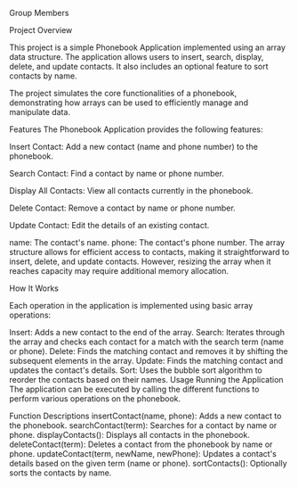 Group Members




Project Overview

This project is a simple Phonebook Application implemented using an array data structure. The application allows users to insert, search, display, delete, and update contacts. It also includes an optional feature to sort contacts by name.

The project simulates the core functionalities of a phonebook, demonstrating how arrays can be used to efficiently manage and manipulate data.

Features
The Phonebook Application provides the following features:

Insert Contact: Add a new contact (name and phone number) to the phonebook.

Search Contact: Find a contact by name or phone number.

Display All Contacts: View all contacts currently in the phonebook.

Delete Contact: Remove a contact by name or phone number.

Update Contact: Edit the details of an existing contact.


name: The contact's name.
phone: The contact's phone number.
The array structure allows for efficient access to contacts, making it straightforward to insert, delete, and update contacts. However, resizing the array when it reaches capacity may require additional memory allocation.

How It Works

Each operation in the application is implemented using basic array operations:

Insert: Adds a new contact to the end of the array.
Search: Iterates through the array and checks each contact for a match with the search term (name or phone).
Delete: Finds the matching contact and removes it by shifting the subsequent elements in the array.
Update: Finds the matching contact and updates the contact's details.
Sort: Uses the bubble sort algorithm to reorder the contacts based on their names.
Usage
Running the Application
The application can be executed by calling the different functions to perform various operations on the phonebook.

Function Descriptions
insertContact(name, phone): Adds a new contact to the phonebook.
searchContact(term): Searches for a contact by name or phone.
displayContacts(): Displays all contacts in the phonebook.
deleteContact(term): Deletes a contact from the phonebook by name or phone.
updateContact(term, newName, newPhone): Updates a contact's details based on the given term (name or phone).
sortContacts(): Optionally sorts the contacts by name.
